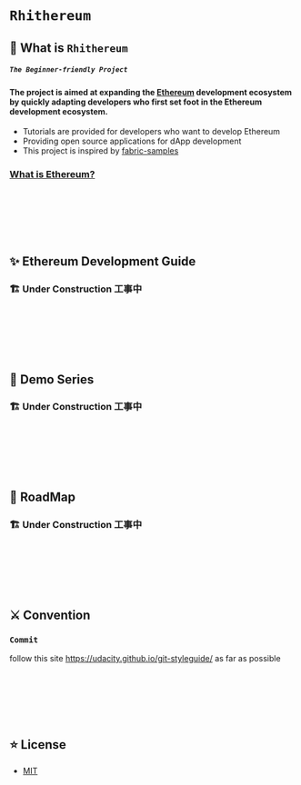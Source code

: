 # `Rhithereum`

## 🎯 What is `Rhithereum`

##### `The Beginner-friendly Project`

#### The project is aimed at expanding the [Ethereum](https://github.com/ethereum) development ecosystem by quickly adapting developers who first set foot in the Ethereum development ecosystem.
 - Tutorials are provided for developers who want to develop Ethereum
 - Providing open source applications for dApp development
 - This project is inspired by [fabric-samples](https://github.com/hyperledger/fabric-samples)

### [What is Ethereum?](https://ethereum.org/en/what-is-ethereum/)

<br><br><br><br><br>

## ✨ Ethereum Development Guide

### 🏗️ Under Construction 工事中

<br><br><br><br><br>

## 🎡 Demo Series

### 🏗️ Under Construction 工事中

<br><br><br><br><br>

## 🧭 RoadMap

### 🏗️ Under Construction 工事中

<br><br><br><br><br>


## ⚔️ Convention

### `Commit`

follow this site https://udacity.github.io/git-styleguide/ as far as possible

<br><br><br><br><br>

## ⭐ License
 - [MIT](./LICENSE)

